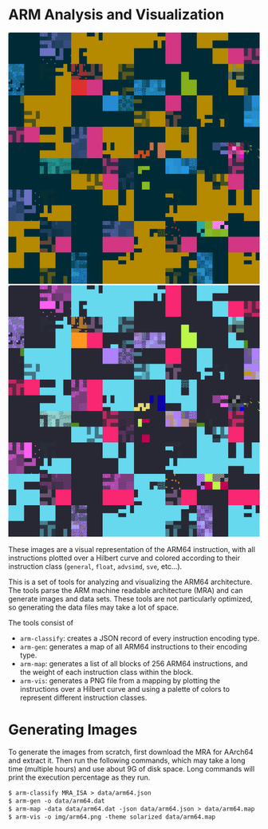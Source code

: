 # ARM Analysis and Visualization

![arm64monokai](./img/arm64_solarized.png)
![arm64solarized](./img/arm64_monokai.png)

These images are a visual representation of the ARM64 instruction, with all
instructions plotted over a Hilbert curve and colored according to their
instruction class (`general`, `float`, `advsimd`, `sve`, etc...).

This is a set of tools for analyzing and visualizing the ARM64 architecture.
The tools parse the ARM machine readable architecture (MRA) and can generate
images and data sets. These tools are not particularly optimized, so generating
the data files may take a lot of space.

The tools consist of

* `arm-classify`: creates a JSON record of every instruction encoding type.
* `arm-gen`: generates a map of all ARM64 instructions to their encoding type.
* `arm-map`: generates a list of all blocks of 256 ARM64 instructions, and the
  weight of each instruction class within the block.
* `arm-vis`: generates a PNG file from a mapping by plotting the instructions
  over a Hilbert curve and using a palette of colors to represent different
  instruction classes.

# Generating Images

To generate the images from scratch, first download the MRA for AArch64 and extract it. Then run the following commands, which may take a long time (multiple hours) and use about 9G of disk space. Long commands will print the execution percentage as they run.

```
$ arm-classify MRA_ISA > data/arm64.json
$ arm-gen -o data/arm64.dat
$ arm-map -data data/arm64.dat -json data/arm64.json > data/arm64.map
$ arm-vis -o img/arm64.png -theme solarized data/arm64.map
```
